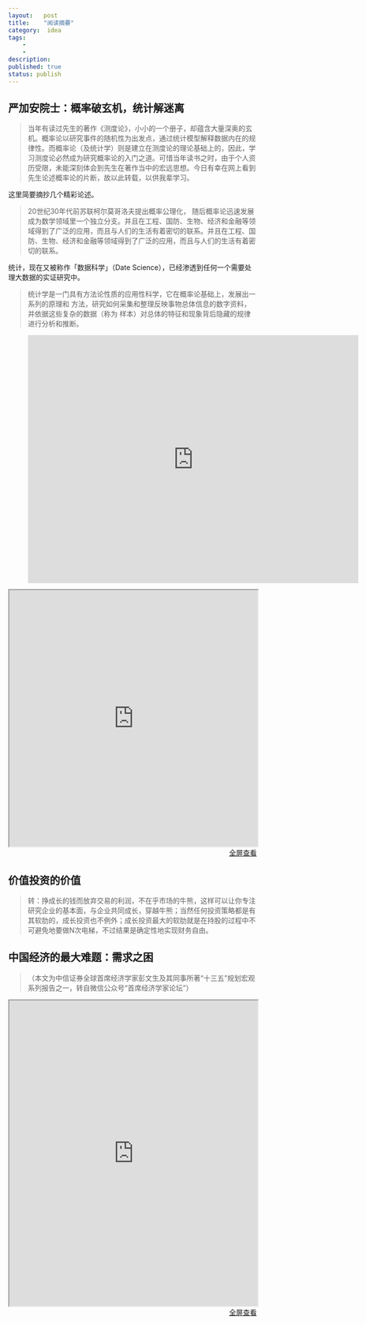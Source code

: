 ```yaml
---
layout:   post
title:    "阅读摘要"
category:  idea
tags:     
    -  
    -   
description: 
published: true
status: publish
---
```

 
## 严加安院士：概率破玄机，统计解迷离
 
> 当年有读过先生的著作《测度论》，小小的一个册子，却蕴含大量深奥的玄机。概率论以研究事件的随机性为出发点，通过统计模型解释数据内在的规律性。而概率论（及统计学）则是建立在测度论的理论基础上的，因此，学习测度论必然成为研究概率论的入门之道。可惜当年读书之时，由于个人资历受限，未能深刻体会到先生在著作当中的宏远思想。今日有幸在网上看到先生论述概率论的片断，故以此转载，以供我辈学习。
 
这里简要摘抄几个精彩论述。
 
> 20世纪30年代前苏联柯尔莫哥洛夫提出概率公理化， 随后概率论迅速发展成为数学领域里一个独立分支。并且在工程、国防、生物、经济和金融等领域得到了广泛的应用，而且与人们的生活有着密切的联系。并且在工程、国防、生物、经济和金融等领域得到了广泛的应用，而且与人们的生活有着密切的联系。
 
统计，现在又被称作「数据科学」（Date Science），已经渗透到任何一个需要处理大数据的实证研究中。
 
> 统计学是一门具有方法论性质的应用性科学，它在概率论基础上，发展出一系列的原理和 方法，研究如何采集和整理反映事物总体信息的数字资料，并依据这些复杂的数据（称为 样本）对总体的特征和现象背后隐藏的规律进行分析和推断。
 
<section style="border: 0px; margin-left: 8%; margin-right: 10%; margin-top: 0px; margin-bottom: 0px; clear: both; font-size: 87.5%; font-family: inherit; text-align: center; text-decoration: inherit; color: inherit; padding: 0px; " class="tn-Powered-by-XIUMI"><section class="tn-Powered-by-XIUMI" style=""><p><iframe class="video_iframe" style="z-index: 1; width: 670px !important; height: 502.5px !important; overflow: hidden; border-width: 0px;" height="502.5" width="670" frameborder="0" data-src="http://v.qq.com/iframe/player.html?vid=n0160f3xnul&amp;width=500&amp;height=375&amp;auto=0" allowfullscreen="" src="http://v.qq.com/iframe/player.html?vid=n0160f3xnul&amp;width=670&amp;height=502.5&amp;auto=0" scrolling="no"></iframe><br></p></section><section style="width: 0px; height: 0px; clear: both;"></section></section>
 
 
<iframe src="http://mp.weixin.qq.com/s?__biz=MzAwMzU4MjQxNg==&mid=209124230&idx=1&sn=fb1f606cba6fff280941d7c8d0957ef3#rd" 
style="width:100%; height:520px;">
</iframe>
 
<p style="margin-top: 0px; text-align:right;">
<a target="_blank" 
href="http://mp.weixin.qq.com/s?__biz=MzAwMzU4MjQxNg==&mid=209124230&idx=1&sn=fb1f606cba6fff280941d7c8d0957ef3#rd">
  全屏查看
</a>
</p>
 
## 价值投资的价值
 
> 转：挣成长的钱而放弃交易的利润，不在乎市场的牛熊，这样可以让你专注研究企业的基本面，与企业共同成长，穿越牛熊；当然任何投资策略都是有其软肋的，成长投资也不例外；成长投资最大的软肋就是在持股的过程中不可避免地要做N次电梯，不过结果是确定性地实现财务自由。
 
## 中国经济的最大难题：需求之困
 
> （本文为中信证券全球首席经济学家彭文生及其同事所著“十三五”规划宏观系列报告之一，转自微信公众号“首席经济学家论坛”）
 
 
<iframe src="http://wallstreetcn.com/node/221378" 
style="width:100%; height:620px;">
</iframe>
 
<p style="margin-top: 0px; text-align:right;">
<a target="_blank" 
href="http://wallstreetcn.com/node/221378">
  全屏查看
</a>
</p>
 
 
